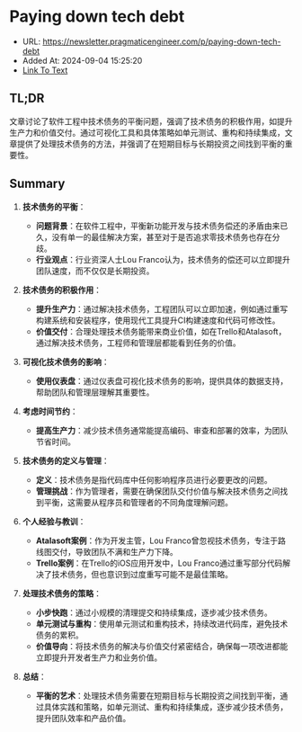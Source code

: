 # Paying down tech debt
- URL: https://newsletter.pragmaticengineer.com/p/paying-down-tech-debt
- Added At: 2024-09-04 15:25:20
- [Link To Text](2024-09-04-paying-down-tech-debt_raw.md)

## TL;DR
文章讨论了软件工程中技术债务的平衡问题，强调了技术债务的积极作用，如提升生产力和价值交付。通过可视化工具和具体策略如单元测试、重构和持续集成，文章提供了处理技术债务的方法，并强调了在短期目标与长期投资之间找到平衡的重要性。

## Summary
1. **技术债务的平衡**：
   - **问题背景**：在软件工程中，平衡新功能开发与技术债务偿还的矛盾由来已久，没有单一的最佳解决方案，甚至对于是否追求零技术债务也存在分歧。
   - **行业观点**：行业资深人士Lou Franco认为，技术债务的偿还可以立即提升团队速度，而不仅仅是长期投资。

2. **技术债务的积极作用**：
   - **提升生产力**：通过解决技术债务，工程团队可以立即加速，例如通过重写构建系统和安装程序，使用现代工具提升CI构建速度和代码可修改性。
   - **价值交付**：合理处理技术债务能带来商业价值，如在Trello和Atalasoft，通过解决技术债务，工程师和管理层都能看到任务的价值。

3. **可视化技术债务的影响**：
   - **使用仪表盘**：通过仪表盘可视化技术债务的影响，提供具体的数据支持，帮助团队和管理层理解其重要性。

4. **考虑时间节约**：
   - **提高生产力**：减少技术债务通常能提高编码、审查和部署的效率，为团队节省时间。

5. **技术债务的定义与管理**：
   - **定义**：技术债务是指代码库中任何影响程序员进行必要更改的问题。
   - **管理挑战**：作为管理者，需要在确保团队交付价值与解决技术债务之间找到平衡，这需要从程序员和管理者的不同角度理解问题。

6. **个人经验与教训**：
   - **Atalasoft案例**：作为开发主管，Lou Franco曾忽视技术债务，专注于路线图交付，导致团队不满和生产力下降。
   - **Trello案例**：在Trello的iOS应用开发中，Lou Franco通过重写部分代码解决了技术债务，但也意识到过度重写可能不是最佳策略。

7. **处理技术债务的策略**：
   - **小步快跑**：通过小规模的清理提交和持续集成，逐步减少技术债务。
   - **单元测试与重构**：使用单元测试和重构技术，持续改进代码库，避免技术债务的累积。
   - **价值导向**：将技术债务的解决与价值交付紧密结合，确保每一项改进都能立即提升开发者生产力和业务价值。

8. **总结**：
   - **平衡的艺术**：处理技术债务需要在短期目标与长期投资之间找到平衡，通过具体实践和策略，如单元测试、重构和持续集成，逐步减少技术债务，提升团队效率和产品价值。
